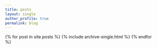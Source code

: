 ```yaml
---
title: posts
layout: single
author_profile: true
permalink: blog
---
```


{% for post in site.posts %}
  {% include archive-single.html %}
{% endfor %}



